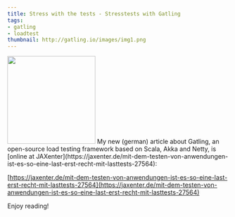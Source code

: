 ```yaml
---
title: Stress with the tests - Stresstests with Gatling
tags:
- gatling
- loadtest
thumbnail: http://gatling.io/images/img1.png
---
```


<img src="http://gatling.io/images/img1.png" class="postimg" style="width: 200px"/>
My new (german) article about Gatling, an open-source load testing framework based on Scala, Akka and Netty, is [online at JAXenter](https://jaxenter.de/mit-dem-testen-von-anwendungen-ist-es-so-eine-last-erst-recht-mit-lasttests-27564):

[https://jaxenter.de/mit-dem-testen-von-anwendungen-ist-es-so-eine-last-erst-recht-mit-lasttests-27564](https://jaxenter.de/mit-dem-testen-von-anwendungen-ist-es-so-eine-last-erst-recht-mit-lasttests-27564)

Enjoy reading!
